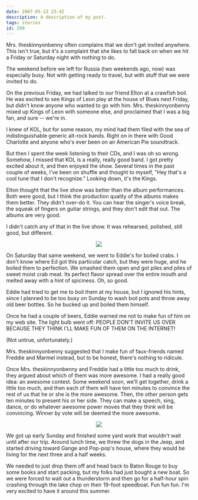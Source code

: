 ```yaml
---
date: 2007-05-22 23:42
description: A description of my post.
tags: stories
id: 299
---
```

Mrs. theskinnyonbenny often complains that we don't get invited anywhere.  This isn't true, but it's a complaint that she likes to fall back on when we hit a Friday or Saturday night with nothing to do.

The weekend before we left for Russia (two weekends ago, now) was especially busy.  Not with getting ready to travel, but with stuff that we were invited to do.
<!--more-->
On the previous Friday, we had talked to our friend Elton at a crawfish boil.  He was excited to see Kings of Leon play at the house of Blues next Friday, but didn't know anyone who wanted to go with him.  Mrs. theskinnyonbenny mixed up Kings of Leon with someone else, and proclaimed that I was a big fan, and sure -- we're in.

I knew of KOL, but for some reason, my mind had them filed with the sea of indistinguishable generic alt-rock bands.  Right on in there with Good Charlotte and anyone who's ever been on an American Pie soundtrack.  

But then I spent the week listening to their CDs, and I was oh so wrong.  Somehow, I missed that KOL is a really, really good band.  I got pretty excited about it, and then enjoyed the show.  Several times in the past couple of weeks, I've been on shuffle and thought to myself, "Hey that's a cool tune that I don't recognize."  Looking down, it's the Kings.

Elton thought that the live show was better than the album performances.  Both were good, but I think the production quality of the albums makes them better.  They didn't over-do it.  You can hear the singer's voice break, the squeak of fingers on guitar strings, and they don't edit that out.  The albums are very good.  

I didn't catch any of that in the live show.  It was rehearsed, polished, still good, but different.

<center><img src="/img/greenline.gif"></center>

On Saturday that same weekend, we went to Eddie's for boiled crabs.  I don't know where Ed got this particular catch, but they were huge, and he boiled them to perfection.  We smashed them open and got piles and piles of sweet moist crab meat.  Its perfect flavor spread over the entire mouth and melted away with a hint of spiciness.  Oh, so good.

Eddie had tried to get me to boil them at my house, but I ignored his hints, since I planned to be too busy on Sunday to wash boil pots and throw away old beer bottles.  So he bucked up and boiled them himself.

Once he had a couple of beers, Eddie warned me not to make fun of him on my web site.  The light bulb went off:  PEOPLE DON'T INVITE US OVER BECAUSE THEY THINK I'LL MAKE FUN OF THEM ON THE INTERNET!

(Not untrue, unfortunately.)

Mrs. theskinnyonbenny suggested that I make fun of faux-friends named Freddie and Marmel instead, but to be honest, there's nothing to ridicule.

Once Mrs. theskinnyonbenny and Freddie had a little too much to drink, they argued about which of them was more awesome.  I had a really good idea:  an awesome contest.  Some weekend soon, we'll get together, drink a little too much, and then each of them will have ten minutes to convince the rest of us that he or she is the more awesome.  Then, the other person gets ten minutes to present his or her side.  They can make a speech, sing, dance, or do whatever awesome power moves that they think will be convincing.  Winner by vote will be deemed the more awesome.

<center><img src="/img/greenline.gif"></center>

We got up early Sunday and finished some yard work that wouldn't wait until after our trip.  Around lunch time, we threw the dogs in the Jeep, and started driving toward Gange and Pop-pop's house, where they would be living for the next three and a half weeks.

We needed to just drop them off and head back to Baton Rouge to buy some books and start packing, but my folks had just bought a new boat.  So we were forced to wait out a thunderstorm and then go for a half-hour spin crashing through the lake chop on their 19-foot speedboat.  Fun fun fun.  I'm very excited to have it around this summer.

